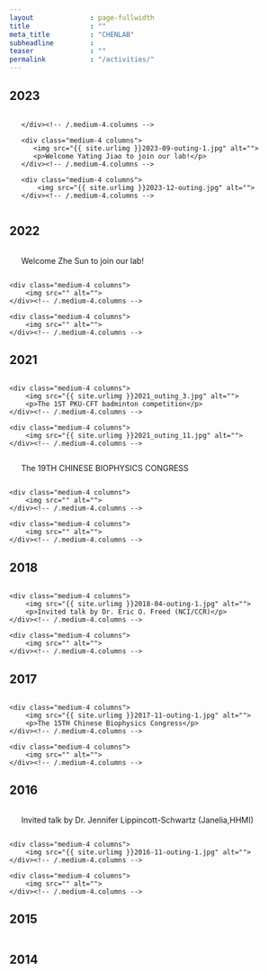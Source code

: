 ```yaml
---
layout              : page-fullwidth
title               : ""
meta_title          : "CHENLAB"
subheadline         : 
teaser              : ""
permalink           : "/activities/"
---
```


## 2023

<div class="row t30">
    <div class="medium-4 columns">
        <img src="{{ site.urlimg }}2023-07-outing.jpg" alt="">
    
    </div><!-- /.medium-4.columns -->

    <div class="medium-4 columns">
       <img src="{{ site.urlimg }}2023-09-outing-1.jpg" alt="">
       <p>Welcome Yating Jiao to join our lab!</p>
    </div><!-- /.medium-4.columns -->

    <div class="medium-4 columns">
        <img src="{{ site.urlimg }}2023-12-outing.jpg" alt="">
    </div><!-- /.medium-4.columns -->

</div><!-- /.row -->

## 2022

<div class="row t30">
    <div class="medium-4 columns">
        <img src="{{ site.urlimg }}2022-07-outing.jpg" alt="">
        <p>Welcome Zhe Sun to join our lab!</p>
    </div><!-- /.medium-4.columns -->

    <div class="medium-4 columns">
        <img src="" alt="">
    </div><!-- /.medium-4.columns -->

    <div class="medium-4 columns">
        <img src="" alt="">
    </div><!-- /.medium-4.columns -->

</div><!-- /.row -->


## 2021

<div class="row t30">
    <div class="medium-4 columns">
        <img src="{{ site.urlimg }}2021_outing.jpg" alt="">
    </div><!-- /.medium-4.columns -->

    <div class="medium-4 columns">
        <img src="{{ site.urlimg }}2021_outing_3.jpg" alt="">
        <p>The 1ST PKU-CFT badminton competition</p>
    </div><!-- /.medium-4.columns -->

    <div class="medium-4 columns">
        <img src="{{ site.urlimg }}2021_outing_11.jpg" alt="">
    </div><!-- /.medium-4.columns -->

</div><!-- /.row -->

<div class="row t30">
    <div class="medium-4 columns">
        <img src="{{ site.urlimg }}2021-08-outing.jpg" alt="">
        <p>The 19TH CHINESE BIOPHYSICS CONGRESS</p>
    </div><!-- /.medium-4.columns -->

    <div class="medium-4 columns">
        <img src="" alt="">
    </div><!-- /.medium-4.columns -->

    <div class="medium-4 columns">
        <img src="" alt="">
    </div><!-- /.medium-4.columns -->
</div><!-- /.row -->

## 2018

<div class="row t30">
    <div class="medium-4 columns">
        <img src="{{ site.urlimg }}2018-06-outing-1.jpg" alt="">
    </div><!-- /.medium-4.columns -->

    <div class="medium-4 columns">
        <img src="{{ site.urlimg }}2018-04-outing-1.jpg" alt="">
        <p>Invited talk by Dr. Eric O. Freed (NCI/CCR)</p>
    </div><!-- /.medium-4.columns -->

    <div class="medium-4 columns">
        <img src="" alt="">
    </div><!-- /.medium-4.columns -->

</div><!-- /.row -->

## 2017

<div class="row t30">
    <div class="medium-4 columns">
        <img src="{{ site.urlimg }}2017-06-outing-01.jpg" alt="">
    </div><!-- /.medium-4.columns -->
        
    <div class="medium-4 columns">
        <img src="{{ site.urlimg }}2017-11-outing-1.jpg" alt="">
        <p>The 15TH Chinese Biophysics Congress</p>
    </div><!-- /.medium-4.columns -->

    <div class="medium-4 columns">
        <img src="" alt="">
    </div><!-- /.medium-4.columns -->

</div><!-- /.row -->

## 2016

<div class="row t30">
    <div class="medium-4 columns">
        <img src="{{ site.urlimg }}2016-08-outing-4-3.jpg" alt="">
        <p>Invited talk by Dr. Jennifer Lippincott-Schwartz (Janelia,HHMI)</p>
    </div><!-- /.medium-4.columns -->

    <div class="medium-4 columns">
        <img src="{{ site.urlimg }}2016-11-outing-1.jpg" alt="">
    </div><!-- /.medium-4.columns -->

    <div class="medium-4 columns">
        <img src="" alt="">
    </div><!-- /.medium-4.columns -->

</div><!-- /.row -->

## 2015

<div class="row t30">
    <div class="medium-4 columns">
        <img src="{{ site.urlimg }}2015-02-outing.jpg" alt="">
    </div><!-- /.medium-4.columns -->

</div><!-- /.row -->


## 2014

<div class="row t30">
    <div class="medium-4 columns">
        <img src="{{ site.urlimg }}2014-09-outing.jpg" alt="">
    </div><!-- /.medium-4.columns -->

</div><!-- /.row -->
